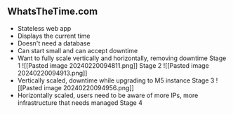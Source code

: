 ## WhatsTheTime.com
- Stateless web app
- Displays the current time
- Doesn't need a database
- Can start small and can accept downtime
- Want to fully scale vertically and horizontally, removing downtime
Stage 1
![[Pasted image 20240220094811.png]]
Stage 2
![[Pasted image 20240220094913.png]]
- Vertically scaled, downtime while upgrading to M5 instance
Stage 3
![[Pasted image 20240220094956.png]]
- Horizontally scaled, users need to be aware of more IPs, more infrastructure that needs managed
Stage 4
